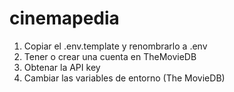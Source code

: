 # cinemapedia

1. Copiar el .env.template y renombrarlo a .env
2. Tener o crear una cuenta en TheMovieDB
3. Obtenar la API key
4. Cambiar las variables de entorno (The MovieDB)